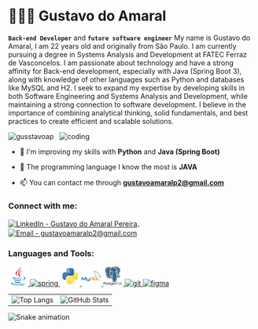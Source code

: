 
# 👩🏻‍💻 Gustavo do Amaral

**`Back-end Developer`** and **`future software engineer`**
My name is Gustavo do Amaral, I am 22 years old and originally from São Paulo. I am currently pursuing a degree in Systems Analysis and Development at FATEC Ferraz de Vasconcelos. I am passionate about technology and have a strong affinity for Back-end development, especially with Java (Spring Boot 3), along with knowledge of other languages such as Python and databases like MySQL and H2. I seek to expand my expertise by developing skills in both Software Engineering and Systems Analysis and Development, while maintaining a strong connection to software development. I believe in the importance of combining analytical thinking, solid fundamentals, and best practices to create efficient and scalable solutions.

<p align="left"> 
<img align="right" alt="coding" width="400" src="https://github.com/user-attachments/assets/e100c63d-7a42-4a3c-969c-31aba3de00d0">
</p>

<p align="left"> 
  <img src="https://komarev.com/ghpvc/?username=gusstavoap&label=Profile%20views&color=0e75b6&style=flat" alt="gusstavoap" /> 
</p>

- 🌱 I'm improving my skills with **Python** and **Java (Spring Boot)**

- 💬 The programming language I know the most is **JAVA**

- 📫 You can contact me through **gustavoamaralp2@gmail.com**

<h3 align="left">Connect with me:</h3>
<p align="left">
  <a href="https://linkedin.com/in/gustavo-do-amaral-pereira" target="_blank">
    <img align="center" src="https://raw.githubusercontent.com/rahuldkjain/github-profile-readme-generator/master/src/images/icons/Social/linked-in-alt.svg" alt="LinkedIn - Gustavo do Amaral Pereira" height="30" width="40" />
  </a>
  &nbsp;&nbsp;
  <a href="mailto:gustavoamaralp2@gmail.com" target="_blank">
    <img align="center" src="https://upload.wikimedia.org/wikipedia/commons/4/4e/Gmail_Icon.png" alt="Email - gustavoamaralp2@gmail.com" height="30" width="40" />
  </a>
</p>




<h3 align="left">Languages and Tools:</h3>
<p align="left">
  <a href="https://www.java.com" target="_blank" rel="noreferrer">
    <img src="https://raw.githubusercontent.com/devicons/devicon/master/icons/java/java-original.svg" alt="java" width="40" height="40"/>
  </a>
  <a href="https://spring.io/" target="_blank" rel="noreferrer">
    <img src="https://www.vectorlogo.zone/logos/springio/springio-icon.svg" alt="spring" width="40" height="40"/>
  </a>
  <a href="https://www.python.org" target="_blank" rel="noreferrer">
    <img src="https://raw.githubusercontent.com/devicons/devicon/master/icons/python/python-original.svg" alt="python" width="40" height="40"/>
  </a>
  <a href="https://www.mysql.com/" target="_blank" rel="noreferrer">
    <img src="https://raw.githubusercontent.com/devicons/devicon/master/icons/mysql/mysql-original-wordmark.svg" alt="mysql" width="40" height="40"/>
  </a>
  <a href="https://www.postgresql.org" target="_blank" rel="noreferrer">
    <img src="https://raw.githubusercontent.com/devicons/devicon/master/icons/postgresql/postgresql-original-wordmark.svg" alt="postgresql" width="40" height="40"/>
  </a>
  <a href="https://git-scm.com/" target="_blank" rel="noreferrer">
    <img src="https://www.vectorlogo.zone/logos/git-scm/git-scm-icon.svg" alt="git" width="40" height="40"/>
  </a>
  <a href="https://www.figma.com/" target="_blank" rel="noreferrer">
    <img src="https://www.vectorlogo.zone/logos/figma/figma-icon.svg" alt="figma" width="40" height="40"/>
  </a>
</p>

<table>
  <tr>
    <td align="left">
      <img src="https://github-readme-stats.vercel.app/api/top-langs/?username=gusstavoap&layout=compact" alt="Top Langs" height="120"/>
    </td>
    <td align="right">
      <img src="https://github-readme-stats.vercel.app/api?username=gusstavoap&show_icons=true&locale=en" alt="GitHub Stats" height="180"/>
    </td>
  </tr>
</table>

 

![Snake animation](https://github.com/LuigiGF/LuigiGF/blob/output/github-contribution-grid-snake.svg)


